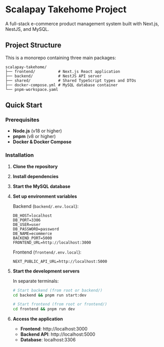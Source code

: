 # Scalapay Takehome Project

A full-stack e-commerce product management system built with Next.js, NestJS, and MySQL.

## Project Structure

This is a monorepo containing three main packages:

```
scalapay-takehome/
├── frontend/          # Next.js React application
├── backend/           # NestJS API server  
├── shared/            # Shared TypeScript types and DTOs
├── docker-compose.yml # MySQL database container
└── pnpm-workspace.yaml
```

## Quick Start

### Prerequisites

- **Node.js** (v18 or higher)
- **pnpm** (v8 or higher)
- **Docker & Docker Compose**

### Installation

1. **Clone the repository**
2. **Install dependencies**
3. **Start the MySQL database**
4. **Set up environment variables**
   
    Backend (`backend/.env.local`):
    ```env
    DB_HOST=localhost
    DB_PORT=3306
    DB_USER=user
    DB_PASSWORD=password
    DB_NAME=ecommerce
    BACKEND_PORT=5000
    FRONTEND_URL=http://localhost:3000
    ```

    Frontend (`frontend/.env.local`):
    ```env
    NEXT_PUBLIC_API_URL=http://localhost:5000
    ```

5. **Start the development servers**
   
   In separate terminals:
   ```bash
   # Start backend (from root or backend/)
   cd backend && pnpm run start:dev
   
   # Start frontend (from root or frontend/)
   cd frontend && pnpm run dev
   ```

6. **Access the application**
   - **Frontend**: http://localhost:3000
   - **Backend API**: http://localhost:5000
   - **Database**: localhost:3306
